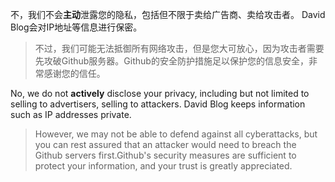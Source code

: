 不，我们不会**主动**泄露您的隐私，包括但不限于卖给广告商、卖给攻击者。
David Blog会对IP地址等信息进行保密。 
> 不过，我们可能无法抵御所有网络攻击，但是您大可放心，因为攻击者需要先攻破Github服务器。Github的安全防护措施足以保护您的信息安全，非常感谢您的信任。

No, we do not **actively** disclose your privacy, including but not limited to selling to advertisers, selling to attackers.
David Blog keeps information such as IP addresses private. 
> However, we may not be able to defend against all cyberattacks, but you can rest assured that an attacker would need to breach the Github servers first.Github's security measures are sufficient to protect your information, and your trust is greatly appreciated.